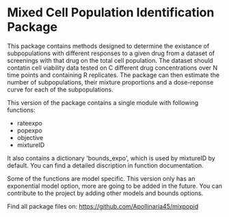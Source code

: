 Mixed Cell Population Identification Package
=======================
This package contains methods designed to determine the existance of 
subpopulations with different responses to a given drug from a dataset of 
screenings with that drug on the total cell population. The dataset should 
contatin cell viability data tested on C different drug concentrations over 
N time points and containing R replicates. The package can then estimate the 
number of subpopulations, their mixture proportions and a dose-reponse curve 
for each of the subpopulations.
 
This version of the package contains a single module with following functions:
-   rateexpo
-   popexpo
-   objective
-   mixtureID

It also contains a dictionary 'bounds_expo', which is used by mixtureID by 
default. You can find a detailed discription in function documentation.
      
Some of the functions are model specific. This version only has an exponential 
model option, more are going to be added in the future. You can contribute to
the project by adding other models and bounds options.
      
Find all package files on: https://github.com/Apollinaria45/mixpopid
